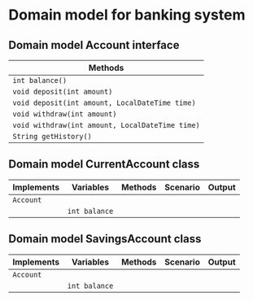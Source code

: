 # Domain model for banking system

## Domain model Account interface
| Methods                                         |
|-------------------------------------------------|
| `int balance()`                                 |
| `void deposit(int amount)`                      |
| `void deposit(int amount, LocalDateTime time)`  |
| `void withdraw(int amount)`                     |
| `void withdraw(int amount, LocalDateTime time)` |
| `String getHistory()`                           |


## Domain model CurrentAccount class
| Implements | Variables     | Methods | Scenario | Output |
|------------|---------------|---------|----------|--------|
| `Account`  |               |         |          |        |
|            | `int balance` |         |          |        |

## Domain model SavingsAccount class
| Implements | Variables     | Methods | Scenario | Output |
|------------|---------------|---------|----------|--------|
| `Account`  |               |         |          |        |
|            | `int balance` |         |          |        |